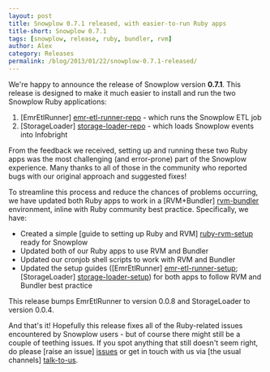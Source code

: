 ```yaml
---
layout: post
title: Snowplow 0.7.1 released, with easier-to-run Ruby apps
title-short: Snowplow 0.7.1
tags: [snowplow, release, ruby, bundler, rvm]
author: Alex
category: Releases
permalink: /blog/2013/01/22/snowplow-0.7.1-released/
---
```


We're happy to announce the release of Snowplow version **0.7.1**. This release is designed to make it much easier to install and run the two Snowplow Ruby applications:

1. [EmrEtlRunner] [emr-etl-runner-repo] - which runs the Snowplow ETL job
2. [StorageLoader] [storage-loader-repo] - which loads Snowplow events into Infobright

From the feedback we received, setting up and running these two Ruby apps was the most challenging (and error-prone) part of the Snowplow experience. Many thanks to all of those in the community who reported bugs with our original approach and suggested fixes!

To streamline this process and reduce the chances of problems occurring, we have updated both Ruby apps to work in a [RVM+Bundler] [rvm-bundler] environment, inline with Ruby community best practice. Specifically, we have:

* Created a simple [guide to setting up Ruby and RVM] [ruby-rvm-setup] ready for Snowplow
* Updated both of our Ruby apps to use RVM and Bundler
* Updated our cronjob shell scripts to work with RVM and Bundler
* Updated the setup guides ([EmrEtlRunner] [emr-etl-runner-setup]; [StorageLoader] [storage-loader-setup]) for both apps to follow RVM and Bundler best practice

This release bumps EmrEtlRunner to version 0.0.8 and StorageLoader to version 0.0.4.

And that's it! Hopefully this release fixes all of the Ruby-related issues encountered by Snowplow users - but of course there might still be a couple of teething issues. If you spot anything that still doesn't seem right, do please [raise an issue] [issues] or get in touch with us via [the usual channels] [talk-to-us].

[emr-etl-runner-repo]: https://github.com/snowplow/snowplow/tree/master/3-etl/emr-etl-runner
[storage-loader-repo]: https://github.com/snowplow/snowplow/tree/master/4-storage/storage-loader

[emr-etl-runner-setup]: https://github.com/snowplow/snowplow/wiki/EmrEtlRunner-setup
[storage-loader-setup]: https://github.com/snowplow/snowplow/wiki/StorageLoader-setup

[rvm-bundler]: https://rvm.io/integration/bundler/
[ruby-rvm-setup]: https://github.com/snowplow/snowplow/wiki/Ruby-and-RVM-setup

[issues]: https://github.com/snowplow/snowplow/issues
[talk-to-us]: https://github.com/snowplow/snowplow/wiki/Talk-to-us
